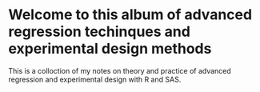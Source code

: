 # Welcome to this album of advanced regression techinques and experimental design methods

This is a colloction of my notes on theory and practice of advanced regression and experimental design with R and SAS. 
